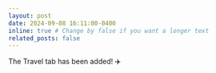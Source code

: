 ```yaml
---
layout: post
date: 2024-09-08 16:11:00-0400
inline: true # Change by false if you want a longer text
related_posts: false
---
```


The Travel tab has been added! :airplane:
